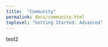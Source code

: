 ```yaml
---
title:  "Community"
permalink: docs/community.html
toplevel: "Getting Started: Advanced"
---
```


test2